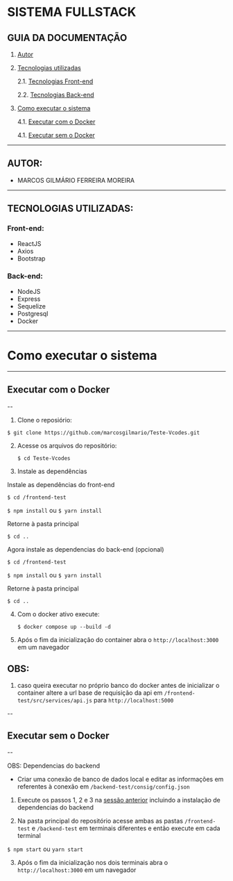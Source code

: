 ﻿# SISTEMA FULLSTACK

## GUIA DA DOCUMENTAÇÃO

1. [Autor](#autor)
2. [Tecnologias utilizadas](#tecnologias-utilizadas)

   2.1. [Tecnologias Front-end](#front-end)

   2.2. [Tecnologias Back-end](#back-end)

3. [Como executar o sistema](#como-executar-o-sistema)

   4.1. [Executar com o Docker](#executar-com-o-docker)

   4.1. [Executar sem o Docker](#executar-com-o-docker)

---

## AUTOR:

- MARCOS GILMÁRIO FERREIRA MOREIRA

---

## TECNOLOGIAS UTILIZADAS:

### Front-end:

- ReactJS
- Axios
- Bootstrap

### Back-end:

- NodeJS
- Express
- Sequelize
- Postgresql
- Docker

---

# Como executar o sistema

---

## Executar com o Docker
--
1. Clone o reposiório:

`$ git clone https://github.com/marcosgilmario/Teste-Vcodes.git`

2. Acesse os arquivos do repositório:

   `$ cd Teste-Vcodes`

3. Instale as dependências

Instale as dependências do front-end

`$ cd /frontend-test`

`$ npm install` ou `$ yarn install`

Retorne à pasta principal

`$ cd ..`

Agora instale as dependencias do back-end (opcional)

`$ cd /frontend-test`

`$ npm install` ou `$ yarn install`

Retorne à pasta principal

`$ cd ..`

4. Com o docker ativo execute:

   `$ docker compose up --build -d`

5. Após o fim da inicialização do container abra o `http://localhost:3000` em um navegador

## OBS:

1. caso queira executar no próprio banco do docker antes de inicializar o container altere a url base de requisição da api em `/frontend-test/src/services/api.js` para `http://localhost:5000`

--
## Executar sem o Docker
--

OBS: Dependencias do backend

- Criar uma conexão de banco de dados local e editar as informações em referentes à conexão em `/backend-test/consig/config.json`

1. Execute os passos 1, 2 e 3 na [sessão anterior](#executar-com-o-docker) incluindo a instalação de dependencias do backend

2. Na pasta principal do repositório acesse ambas as pastas `/frontend-test` e `/backend-test` em terminais diferentes e então execute em cada terminal

`$ npm start` ou `yarn start`

3. Após o fim da inicialização nos dois terminais abra o `http://localhost:3000` em um navegador


